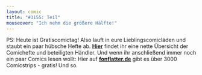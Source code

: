 ```yaml
---
layout: comic
title: "#3155: Teil"
mouseover: "Ich nehm die größere Hälfte!"
---
```


PS: Heute ist Gratiscomictag!
Also lauft in eure Lieblingscomicläden und staubt ein paar hübsche Hefte ab. <a href="http://www.gratiscomictag.de/" title="Gratiscomictag"><strong>Hier</strong></a> findet ihr eine nette Übersicht der Comichefte und beteiligten Händler.
Und wenn ihr anschließend immer noch ein paar Comics lesen wollt:
Hier auf <a href="http://www.fonflatter.de" title="Fred"><strong>fonflatter.de</strong></a> gibt es über 3000 Comicstrips - gratis!
Und so.
